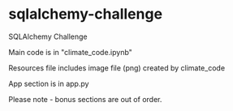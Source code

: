 # sqlalchemy-challenge
SQLAlchemy Challenge

Main code is in "climate_code.ipynb"

Resources file includes image file (png) created by climate_code

App section is in app.py

Please note - bonus sections are out of order. 